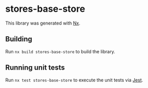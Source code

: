 # stores-base-store

This library was generated with [Nx](https://nx.dev).

## Building

Run `nx build stores-base-store` to build the library.

## Running unit tests

Run `nx test stores-base-store` to execute the unit tests via [Jest](https://jestjs.io).
